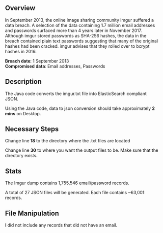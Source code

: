 ## Overview

In September 2013, the online image sharing community imgur suffered a data breach. A selection of the data containing 1.7 million email addresses and passwords surfaced more than 4 years later in November 2017. Although imgur stored passwords as SHA-256 hashes, the data in the breach contained plain text passwords suggesting that many of the original hashes had been cracked. imgur advises that they rolled over to bcrypt hashes in 2016.

<b>Breach date</b>: 1 September 2013<br />
<b>Compromised data</b>: Email addresses, Passwords<br />

## Description

The Java code converts the imgur.txt file into ElasticSearch compliant JSON.

Using the Java code, data to json conversion should take approximately <b>2 mins</b> on Desktop.

## Necessary Steps

Change line <b>18</b> to the directory where the .txt files are located

Change line <b>30</b> to where you want the output files to be. Make sure that the directory exists.

## Stats 

The Imgur dump contains 1,755,546 email/password records. 

A total of 27 JSON files will be generated. Each file contains ~63,001 records.

## File Manipulation

I did not include any records that did not have an email.

